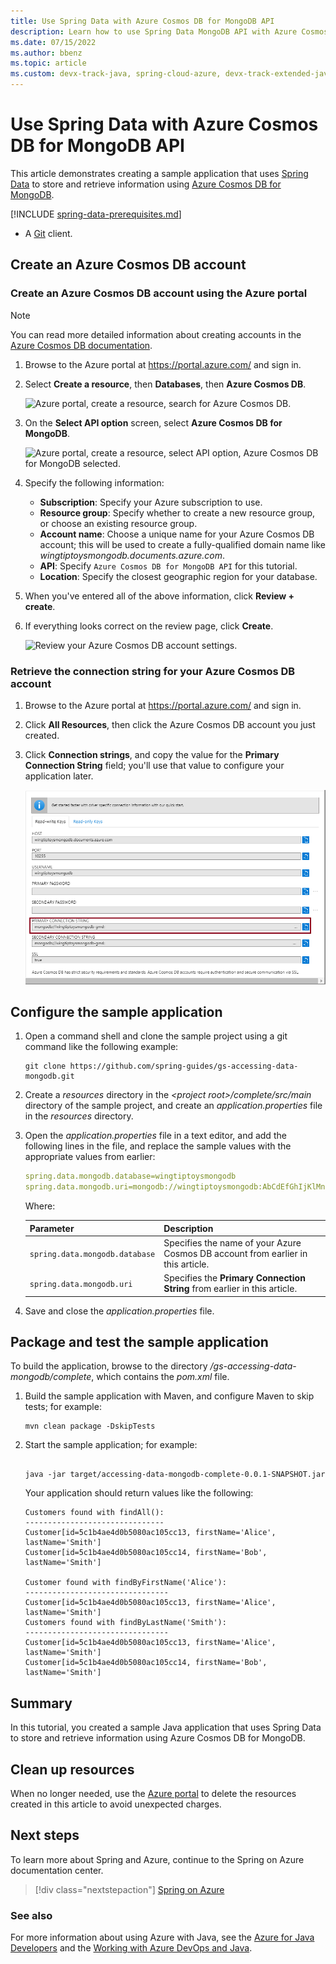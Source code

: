 ```yaml
---
title: Use Spring Data with Azure Cosmos DB for MongoDB API
description: Learn how to use Spring Data MongoDB API with Azure Cosmos DB.
ms.date: 07/15/2022
ms.author: bbenz
ms.topic: article
ms.custom: devx-track-java, spring-cloud-azure, devx-track-extended-java
---
```


# Use Spring Data with Azure Cosmos DB for MongoDB API

This article demonstrates creating a sample application that uses [Spring Data] to store and retrieve information using [Azure Cosmos DB for MongoDB](/azure/cosmos-db/mongodb-introduction).

[!INCLUDE [spring-data-prerequisites.md](includes/spring-data-prerequisites.md)]
- A [Git](https://git-scm.com/downloads) client.

## Create an Azure Cosmos DB account

### Create an Azure Cosmos DB account using the Azure portal

> [!NOTE]
> You can read more detailed information about creating accounts in the [Azure Cosmos DB documentation](/azure/cosmos-db/).

1. Browse to the Azure portal at <https://portal.azure.com/> and sign in.

1. Select **Create a resource**, then **Databases**, then **Azure Cosmos DB**.

   ![Azure portal, create a resource, search for Azure Cosmos DB.][COSMOSDB01]

1. On the **Select API option** screen, select **Azure Cosmos DB for MongoDB**.

   ![Azure portal, create a resource, select API option, Azure Cosmos DB for MongoDB selected.][COSMOSDB02]

1. Specify the following information:

   - **Subscription**: Specify your Azure subscription to use.
   - **Resource group**: Specify whether to create a new resource group, or choose an existing resource group.
   - **Account name**: Choose a unique name for your Azure Cosmos DB account; this will be used to create a fully-qualified domain name like *wingtiptoysmongodb.documents.azure.com*.
   - **API**: Specify `Azure Cosmos DB for MongoDB API` for this tutorial.
   - **Location**: Specify the closest geographic region for your database.

1. When you've entered all of the above information, click **Review + create**.

1. If everything looks correct on the review page, click **Create**.

   ![Review your Azure Cosmos DB account settings.][COSMOSDB03]

### Retrieve the connection string for your Azure Cosmos DB account

1. Browse to the Azure portal at <https://portal.azure.com/> and sign in.

1. Click **All Resources**, then click the Azure Cosmos DB account you just created.

1. Click **Connection strings**, and copy the value for the **Primary Connection String** field; you'll use that value to configure your application later.

   ![Retrieve your Azure Cosmos DB connection string.][COSMOSDB06]

## Configure the sample application

1. Open a command shell and clone the sample project using a git command like the following example:

   ```shell
   git clone https://github.com/spring-guides/gs-accessing-data-mongodb.git
   ```

1. Create a *resources* directory in the *&lt;project root&gt;/complete/src/main* directory of the sample project, and create an *application.properties* file in the *resources* directory.

1. Open the *application.properties* file in a text editor, and add the following lines in the file, and replace the sample values with the appropriate values from earlier:

   ```yaml
   spring.data.mongodb.database=wingtiptoysmongodb
   spring.data.mongodb.uri=mongodb://wingtiptoysmongodb:AbCdEfGhIjKlMnOpQrStUvWxYz==@wingtiptoysmongodb.documents.azure.com:10255/?ssl=true&replicaSet=globaldb
   ```

   Where:

   | Parameter | Description |
   |---|---|
   | `spring.data.mongodb.database` | Specifies the name of your Azure Cosmos DB account from earlier in this article. |
   | `spring.data.mongodb.uri` | Specifies the **Primary Connection String** from earlier in this article. |

1. Save and close the *application.properties* file.

## Package and test the sample application

To build the application, browse to the directory */gs-accessing-data-mongodb/complete*, which contains the *pom.xml* file.

1. Build the sample application with Maven, and configure Maven to skip tests; for example:

   ```shell
   mvn clean package -DskipTests
   ```

1. Start the sample application; for example:

   ```shell
   
   java -jar target/accessing-data-mongodb-complete-0.0.1-SNAPSHOT.jar
   ```

   Your application should return values like the following:

   ```
   Customers found with findAll():
   -------------------------------
   Customer[id=5c1b4ae4d0b5080ac105cc13, firstName='Alice', lastName='Smith']
   Customer[id=5c1b4ae4d0b5080ac105cc14, firstName='Bob', lastName='Smith']
   
   Customer found with findByFirstName('Alice'):
   --------------------------------
   Customer[id=5c1b4ae4d0b5080ac105cc13, firstName='Alice', lastName='Smith']
   Customers found with findByLastName('Smith'):
   --------------------------------
   Customer[id=5c1b4ae4d0b5080ac105cc13, firstName='Alice', lastName='Smith']
   Customer[id=5c1b4ae4d0b5080ac105cc14, firstName='Bob', lastName='Smith']
   ```

## Summary

In this tutorial, you created a sample Java application that uses Spring Data to store and retrieve information using Azure Cosmos DB for MongoDB.

## Clean up resources

When no longer needed, use the [Azure portal](https://portal.azure.com/) to delete the resources created in this article to avoid unexpected charges.

## Next steps

To learn more about Spring and Azure, continue to the Spring on Azure documentation center.

> [!div class="nextstepaction"]
> [Spring on Azure](./index.yml)

### See also

For more information about using Azure with Java, see the [Azure for Java Developers] and the [Working with Azure DevOps and Java].

<!-- URL List -->

[Azure for Java Developers]: ../index.yml
[free Azure account]: https://azure.microsoft.com/pricing/free-trial/
[Working with Azure DevOps and Java]: /azure/devops/
[MSDN subscriber benefits]: https://azure.microsoft.com/pricing/member-offers/msdn-benefits-details/
[Spring Boot]: http://projects.spring.io/spring-boot/
[Spring Data]: https://spring.io/projects/spring-data
[Spring Framework]: https://spring.io/

<!-- IMG List -->

[COSMOSDB01]: media/configure-spring-data-mongodb-with-cosmos-db/create-cosmos-db-01.png
[COSMOSDB02]: media/configure-spring-data-mongodb-with-cosmos-db/create-cosmos-db-02.png
[COSMOSDB03]: media/configure-spring-data-mongodb-with-cosmos-db/create-cosmos-db-03.png
[COSMOSDB04]: media/configure-spring-data-mongodb-with-cosmos-db/create-cosmos-db-04.png
[COSMOSDB06]: media/configure-spring-data-mongodb-with-cosmos-db/create-cosmos-db-06.png
